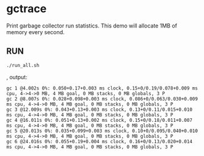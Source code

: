 # gctrace

Print garbage collector run statistics. This demo will allocate 1MB of memory every second.

## RUN

```sh
./run_all.sh
```

, output:
```text
gc 1 @4.002s 0%: 0.050+0.17+0.003 ms clock, 0.15+0/0.19/0.078+0.009 ms cpu, 4->4->0 MB, 4 MB goal, 0 MB stacks, 0 MB globals, 3 P
gc 2 @8.007s 0%: 0.028+0.098+0.003 ms clock, 0.086+0/0.063/0.030+0.009 ms cpu, 4->4->0 MB, 4 MB goal, 0 MB stacks, 0 MB globals, 3 P
gc 3 @12.009s 0%: 0.043+0.13+0.003 ms clock, 0.13+0/0.11/0.015+0.010 ms cpu, 4->4->0 MB, 4 MB goal, 0 MB stacks, 0 MB globals, 3 P
gc 4 @16.011s 0%: 0.051+0.13+0.002 ms clock, 0.15+0/0.18/0.011+0.007 ms cpu, 4->4->0 MB, 4 MB goal, 0 MB stacks, 0 MB globals, 3 P
gc 5 @20.013s 0%: 0.035+0.099+0.003 ms clock, 0.10+0/0.095/0.040+0.010 ms cpu, 4->4->0 MB, 4 MB goal, 0 MB stacks, 0 MB globals, 3 P
gc 6 @24.016s 0%: 0.055+0.19+0.004 ms clock, 0.16+0/0.13/0.020+0.014 ms cpu, 4->4->0 MB, 4 MB goal, 0 MB stacks, 0 MB globals, 3 P
```